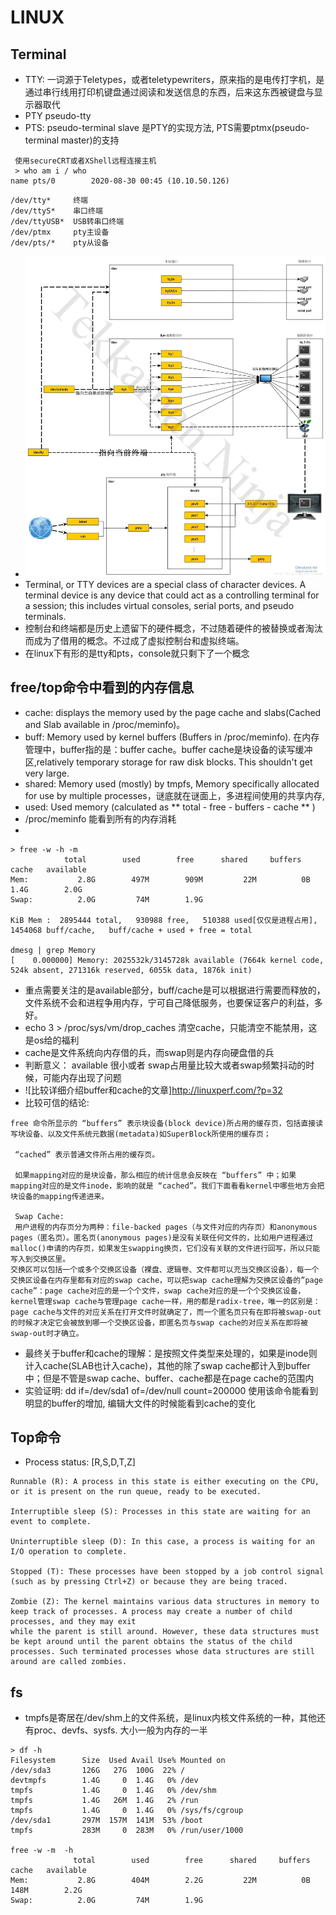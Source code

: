 # LINUX 
## Terminal
* TTY: 一词源于Teletypes，或者teletypewriters，原来指的是电传打字机，是通过串行线用打印机键盘通过阅读和发送信息的东西，后来这东西被键盘与显示器取代
* PTY pseudo-tty
* PTS: pseudo-terminal slave 是PTY的实现方法, PTS需要ptmx(pseudo-terminal master)的支持
```
 使用secureCRT或者XShell远程连接主机
 > who am i / who
name pts/0        2020-08-30 00:45 (10.10.50.126)
```
```
/dev/tty*     终端
/dev/ttyS*    串口终端
/dev/ttyUSB*  USB转串口终端
/dev/ptmx     pty主设备
/dev/pts/*    pty从设备
```
* ![image](./assets/tty-system-rel.png)
* Terminal, or TTY devices are a special class of character devices. A terminal device is any device that could act as a controlling terminal for a session; this includes virtual consoles, serial ports, and pseudo terminals.
* 控制台和终端都是历史上遗留下的硬件概念，不过随着硬件的被替换或者淘汰而成为了借用的概念。不过成了虚拟控制台和虚拟终端。
* 在linux下有形的是tty和pts，console就只剩下了一个概念

## free/top命令中看到的内存信息
* cache: displays the memory used by the page cache and slabs(Cached and Slab available in /proc/meminfo)。
* buff:  Memory used by kernel buffers (Buffers in /proc/meminfo). 在内存管理中，buffer指的是：buffer cache。buffer cache是块设备的读写缓冲区,relatively temporary storage for raw disk blocks. This shouldn't get very large. 
* shared: Memory used (mostly) by tmpfs, Memory specifically allocated for use by multiple processes，谜底就在谜面上，多进程间使用的共享内存,
* used: Used memory (calculated as ** total - free - buffers - cache ** )
* /proc/meminfo 能看到所有的内存消耗
*
```
> free -w -h -m 
            total        used        free      shared     buffers       cache   available
Mem:           2.8G        497M        909M         22M          0B        1.4G        2.0G
Swap:          2.0G         74M        1.9G

KiB Mem :  2895444 total,   930988 free,   510388 used[仅仅是进程占用],  1454068 buff/cache,   buff/cache + used + free = total

dmesg | grep Memory
[    0.000000] Memory: 2025532k/3145728k available (7664k kernel code, 524k absent, 271316k reserved, 6055k data, 1876k init)
```
* 重点需要关注的是available部分，buff/cache是可以根据进行需要而释放的，文件系统不会和进程争用内存，宁可自己降低服务，也要保证客户的利益，多好。
* echo 3 > /proc/sys/vm/drop_caches 清空cache，只能清空不能禁用，这是os给的福利
* cache是文件系统向内存借的兵，而swap则是内存向硬盘借的兵
* 判断意义： available 很小或者 swap占用量比较大或者swap频繁抖动的时候，可能内存出现了问题
* ![比较详细介绍buffer和cache的文章]http://linuxperf.com/?p=32
* 比较可信的结论:
```
free 命令所显示的 “buffers” 表示块设备(block device)所占用的缓存页，包括直接读写块设备、以及文件系统元数据(metadata)如SuperBlock所使用的缓存页；

 “cached” 表示普通文件所占用的缓存页。

 如果mapping对应的是块设备，那么相应的统计信息会反映在 “buffers” 中；如果mapping对应的是文件inode，影响的就是 “cached”。我们下面看看kernel中哪些地方会把块设备的mapping传递进来。

 Swap Cache: 
 用户进程的内存页分为两种：file-backed pages（与文件对应的内存页）和anonymous pages（匿名页）。匿名页(anonymous pages)是没有关联任何文件的，比如用户进程通过malloc()申请的内存页，如果发生swapping换页，它们没有关联的文件进行回写，所以只能写入到交换区里。
交换区可以包括一个或多个交换区设备（裸盘、逻辑卷、文件都可以充当交换区设备），每一个交换区设备在内存里都有对应的swap cache，可以把swap cache理解为交换区设备的”page cache”：page cache对应的是一个个文件，swap cache对应的是一个个交换区设备，kernel管理swap cache与管理page cache一样，用的都是radix-tree，唯一的区别是：page cache与文件的对应关系在打开文件时就确定了，而一个匿名页只有在即将被swap-out的时候才决定它会被放到哪一个交换区设备，即匿名页与swap cache的对应关系在即将被swap-out时才确立。
```
* 最终关于buffer和cache的理解：是按照文件类型来处理的，如果是inode则计入cache(SLAB也计入cache)，其他的除了swap cache都计入到buffer中；但是不管是swap cache、buffer、cache都是在page cache的范围内
* 实验证明: dd if=/dev/sda1 of=/dev/null count=200000 使用该命令能看到明显的buffer的增加, 编辑大文件的时候能看到cache的变化

## Top命令
* Process status: [R,S,D,T,Z]
```
Runnable (R): A process in this state is either executing on the CPU, or it is present on the run queue, ready to be executed.

Interruptible sleep (S): Processes in this state are waiting for an event to complete.

Uninterruptible sleep (D): In this case, a process is waiting for an I/O operation to complete.

Stopped (T): These processes have been stopped by a job control signal (such as by pressing Ctrl+Z) or because they are being traced.

Zombie (Z): The kernel maintains various data structures in memory to keep track of processes. A process may create a number of child processes, and they may exit 
while the parent is still around. However, these data structures must be kept around until the parent obtains the status of the child processes. Such terminated processes whose data structures are still around are called zombies.
```
## fs
* tmpfs是寄居在/dev/shm上的文件系统，是linux内核文件系统的一种，其他还有proc、devfs、sysfs. 大小一般为内存的一半
```
> df -h 
Filesystem      Size  Used Avail Use% Mounted on
/dev/sda3       126G   27G  100G  22% /
devtmpfs        1.4G     0  1.4G   0% /dev
tmpfs           1.4G     0  1.4G   0% /dev/shm
tmpfs           1.4G   26M  1.4G   2% /run
tmpfs           1.4G     0  1.4G   0% /sys/fs/cgroup
/dev/sda1       297M  157M  141M  53% /boot
tmpfs           283M     0  283M   0% /run/user/1000

free -w -m  -h
              total        used        free      shared     buffers       cache   available
Mem:           2.8G        404M        2.2G         22M          0B        148M        2.2G
Swap:          2.0G         74M        1.9G
```

